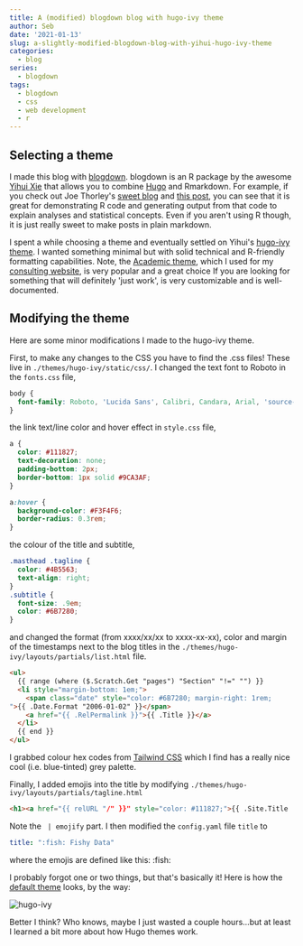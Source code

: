 ```yaml
---
title: A (modified) blogdown blog with hugo-ivy theme
author: Seb
date: '2021-01-13'
slug: a-slightly-modified-blogdown-blog-with-yihui-hugo-ivy-theme
categories:
  - blog
series:
  - blogdown
tags:
  - blogdown
  - css
  - web development
  - r
---
```


## Selecting a theme
I made this blog with [blogdown](https://bookdown.org/yihui/blogdown/). blogdown is an R package by the awesome [Yihui Xie](https://yihui.org/en/about/) that allows you to combine [Hugo](https://gohugo.io/) and Rmarkdown. For example, if you check out Joe Thorley's [sweet blog](https://www.joethorley.io/) and [this post](https://www.joethorley.io/post/2019/exponential-growth/), you can see that it is great for demonstrating R code and generating output from that code to explain analyses and statistical concepts. Even if you aren't using R though, it is just really sweet to make posts in plain markdown. 

I spent a while choosing a theme and eventually settled on Yihui's [hugo-ivy theme](https://github.com/yihui/hugo-ivy). I wanted something minimal but with solid technical and R-friendly formatting capabilities. Note, the [Academic theme](https://themes.gohugo.io/academic/), which I used for my [consulting website](https://northbeachconsulting.ca/), is very popular and a great choice If you are looking for something that will definitely 'just work', is very customizable and is well-documented.

## Modifying the theme
Here are some minor modifications I made to the hugo-ivy theme.

First, to make any changes to the CSS you have to find the .css files! These live in `./themes/hugo-ivy/static/css/`.
I changed the text font to Roboto in the `fonts.css` file,
```css
body {
  font-family: Roboto, 'Lucida Sans', Calibri, Candara, Arial, 'source-han-serif-sc', 'Source Han Serif SC', 'Source Han Serif CN', 'Source Han Serif TC', 'Source Han Serif TW', 'Source Han Serif', 'Songti SC', 'Microsoft YaHei', sans-serif;
}
```
the link text/line color and hover effect in `style.css` file,
```css
a {
  color: #111827;
  text-decoration: none;
  padding-bottom: 2px;
  border-bottom: 1px solid #9CA3AF;
}

a:hover {
  background-color: #F3F4F6;
  border-radius: 0.3rem;
}
```
the colour of the title and subtitle,
```css
.masthead .tagline {
  color: #4B5563;
  text-align: right;
}
.subtitle {
  font-size: .9em;
  color: #6B7280;
}
```
and changed the format (from xxxx/xx/xx to xxxx-xx-xx), color and margin of the timestamps next to the blog titles in the `./themes/hugo-ivy/layouts/partials/list.html` file.

```html
<ul>
  {{ range (where ($.Scratch.Get "pages") "Section" "!=" "") }}
  <li style="margin-bottom: 1em;">
    <span class="date" style="color: #6B7280; margin-right: 1rem;
">{{ .Date.Format "2006-01-02" }}</span>
    <a href="{{ .RelPermalink }}">{{ .Title }}</a>
  </li>
  {{ end }}
</ul>
```
I grabbed colour hex codes from [Tailwind CSS](https://tailwindcss.com/docs/customizing-colors) which I find has a really nice cool (i.e. blue-tinted) grey palette.

Finally, I added emojis into the title by modifying `./themes/hugo-ivy/layouts/partials/tagline.html`
```html
<h1><a href="{{ relURL "/" }}" style="color: #111827;">{{ .Site.Title | emojify }}</a></h1>
```
Note the ` | emojify` part. I then modified the `config.yaml` file `title` to
```yaml
title: ":fish: Fishy Data"
```
where the emojis are defined like this: \:fish\:

I probably forgot one or two things, but that's basically it! Here is how the [default theme](https://ivy.yihui.org/) looks, by the way:

![hugo-ivy](/img/hugo-ivy.png)

Better I think? Who knows, maybe I just wasted a couple hours...but at least I learned a bit more about how Hugo themes work.
